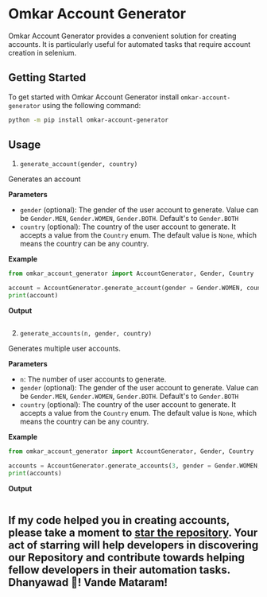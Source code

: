 <!-- 
Keywords

Omkar Account Generator
name: omkar-account-generator
package_name: omkar_account_generator
description: Generate user accounts.
README.md:


-->


# Omkar Account Generator

Omkar Account Generator provides a convenient solution for creating accounts. It is particularly useful for automated tasks that require account creation in selenium.

## Getting Started
To get started with Omkar Account Generator install `omkar-account-generator` using the following command:

```bash
python -m pip install omkar-account-generator
```

## Usage

1. `generate_account(gender, country)`

Generates an account

**Parameters**
- `gender` (optional): The gender of the user account to generate. Value can be `Gender.MEN`, `Gender.WOMEN`, `Gender.BOTH`. Default's to `Gender.BOTH`
- `country` (optional): The country of the user account to generate. It accepts a value from the `Country` enum. The default value is `None`, which means the country can be any country.


**Example**
```python
from omkar_account_generator import AccountGenerator, Gender, Country

account = AccountGenerator.generate_account(gender = Gender.WOMEN, country=Country.IN)
print(account)
```

**Output**
```json

```

2. `generate_accounts(n, gender, country)`

Generates multiple user accounts.

**Parameters**

- `n`: The number of user accounts to generate.
- `gender` (optional): The gender of the user account to generate. Value can be `Gender.MEN`, `Gender.WOMEN`, `Gender.BOTH`. Default's to `Gender.BOTH`
- `country` (optional): The country of the user account to generate. It accepts a value from the `Country` enum. The default value is `None`, which means the country can be any country.


**Example**

```python
from omkar_account_generator import AccountGenerator, Gender, Country

accounts = AccountGenerator.generate_accounts(3, gender = Gender.WOMEN, country=Country.IN)
print(accounts)
```

**Output**

```json

```

## If my code helped you in creating accounts, please take a moment to [star the repository](https://github.com/omkarcloud/omkar-account-generator). Your act of starring will help developers in discovering our Repository and contribute towards helping fellow developers in their automation tasks. Dhanyawad 🙏! Vande Mataram!